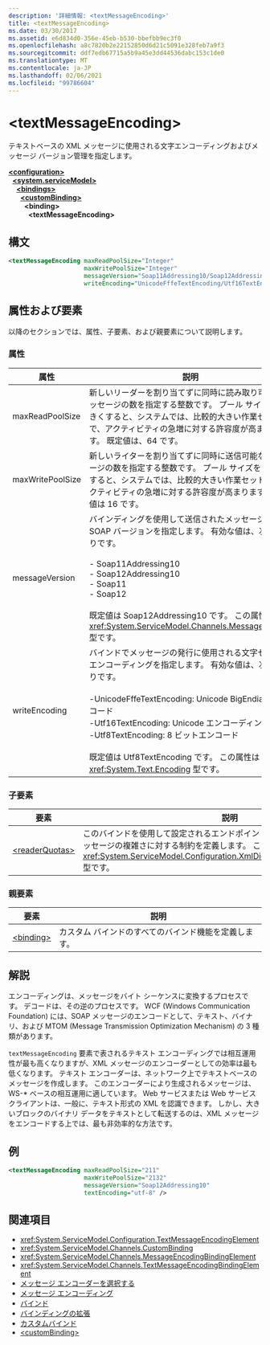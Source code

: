 ```yaml
---
description: '詳細情報: <textMessageEncoding>'
title: <textMessageEncoding>
ms.date: 03/30/2017
ms.assetid: e6d834d0-356e-45eb-b530-bbefbb9ec3f0
ms.openlocfilehash: a8c7820b2e22152850d6d21c5091e328feb7a9f3
ms.sourcegitcommit: ddf7edb67715a5b9a45e3dd44536dabc153c1de0
ms.translationtype: MT
ms.contentlocale: ja-JP
ms.lasthandoff: 02/06/2021
ms.locfileid: "99786604"
---
```

# \<textMessageEncoding>

テキストベースの XML メッセージに使用される文字エンコーディングおよびメッセージ バージョン管理を指定します。  
  
[**\<configuration>**](../configuration-element.md)\
&nbsp;&nbsp;[**\<system.serviceModel>**](system-servicemodel.md)\
&nbsp;&nbsp;&nbsp;&nbsp;[**\<bindings>**](bindings.md)\
&nbsp;&nbsp;&nbsp;&nbsp;&nbsp;&nbsp;[**\<customBinding>**](custombinding.md)\
&nbsp;&nbsp;&nbsp;&nbsp;&nbsp;&nbsp;&nbsp;&nbsp;**\<binding>**\
&nbsp;&nbsp;&nbsp;&nbsp;&nbsp;&nbsp;&nbsp;&nbsp;&nbsp;&nbsp;**\<textMessageEncoding>**  
  
## <a name="syntax"></a>構文  
  
```xml  
<textMessageEncoding maxReadPoolSize="Integer"
                     maxWritePoolSize="Integer"
                     messageVersion="Soap11Addressing10/Soap12Addressing10"
                     writeEncoding="UnicodeFffeTextEncoding/Utf16TextEncoding/Utf8TextEncoding" />
```  
  
## <a name="attributes-and-elements"></a>属性および要素  

 以降のセクションでは、属性、子要素、および親要素について説明します。  
  
### <a name="attributes"></a>属性  
  
|属性|説明|  
|---------------|-----------------|  
|maxReadPoolSize|新しいリーダーを割り当てずに同時に読み取り可能なメッセージの数を指定する整数です。 プール サイズを大きくすると、システムでは、比較的大きい作業セットで、アクティビティの急増に対する許容度が高まります。 既定値は、64 です。|  
|maxWritePoolSize|新しいライターを割り当てずに同時に送信可能なメッセージの数を指定する整数です。 プール サイズを大きくすると、システムでは、比較的大きい作業セットで、アクティビティの急増に対する許容度が高まります。 既定値は 16 です。|  
|messageVersion|バインディングを使用して送信されたメッセージの SOAP バージョンを指定します。 有効な値は、次のとおりです。<br /><br /> - Soap11Addressing10<br />- Soap12Addressing10<br />- Soap11<br />- Soap12<br /><br />既定値は Soap12Addressing10 です。 この属性は <xref:System.ServiceModel.Channels.MessageVersion> 型です。|  
|writeEncoding|バインドでメッセージの発行に使用される文字セット エンコーディングを指定します。 有効な値は、次のとおりです。<br /><br /> -UnicodeFffeTextEncoding: Unicode BigEndian エンコード<br />-Utf16TextEncoding: Unicode エンコーディング<br />-Utf8TextEncoding: 8 ビットエンコード<br /><br /> 既定値は Utf8TextEncoding です。 この属性は <xref:System.Text.Encoding> 型です。|  
  
### <a name="child-elements"></a>子要素  
  
|要素|説明|  
|-------------|-----------------|  
|[\<readerQuotas>](/previous-versions/dotnet/netframework-4.0/ms731325(v=vs.100))|このバインドを使用して設定されるエンドポイントにより処理可能な、SOAP メッセージの複雑さに対する制約を定義します。 この要素は <xref:System.ServiceModel.Configuration.XmlDictionaryReaderQuotasElement> 型です。|  
  
### <a name="parent-elements"></a>親要素  
  
|要素|説明|  
|-------------|-----------------|  
|[\<binding>](bindings.md)|カスタム バインドのすべてのバインド機能を定義します。|  
  
## <a name="remarks"></a>解説  

 エンコーディングは、メッセージをバイト シーケンスに変換するプロセスです。 デコードは、その逆のプロセスです。 WCF (Windows Communication Foundation) には、SOAP メッセージのエンコードとして、テキスト、バイナリ、および MTOM (Message Transmission Optimization Mechanism) の 3 種類があります。  
  
 `textMessageEncoding` 要素で表されるテキスト エンコーディングでは相互運用性が最も高くなりますが、XML メッセージのエンコーダーとしての効率は最も低くなります。  テキスト エンコーダーは、ネットワーク上でテキストベースのメッセージを作成します。 このエンコーダーにより生成されるメッセージは、WS-* ベースの相互運用に適しています。 Web サービスまたは Web サービス クライアントは、一般に、テキスト形式の XML を認識できます。 しかし、大きいブロックのバイナリ データをテキストとして転送するのは、XML メッセージをエンコードする上では、最も非効率的な方法です。  
  
## <a name="example"></a>例  
  
```xml  
<textMessageEncoding maxReadPoolSize="211"
                     maxWritePoolSize="2132"
                     messageVersion="Soap12Addressing10"
                     textEncoding="utf-8" />
```  
  
## <a name="see-also"></a>関連項目

- <xref:System.ServiceModel.Configuration.TextMessageEncodingElement>
- <xref:System.ServiceModel.Channels.CustomBinding>
- <xref:System.ServiceModel.Channels.MessageEncodingBindingElement>
- <xref:System.ServiceModel.Channels.TextMessageEncodingBindingElement>
- [メッセージ エンコーダーを選択する](../../../wcf/feature-details/choosing-a-message-encoder.md)
- [メッセージ エンコーディング](message-encoding.md)
- [バインド](../../../wcf/bindings.md)
- [バインディングの拡張](../../../wcf/extending/extending-bindings.md)
- [カスタムバインド](../../../wcf/extending/custom-bindings.md)
- [\<customBinding>](custombinding.md)
